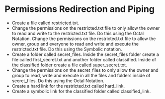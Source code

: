 # Permissions Redirection and Piping

- Create a file called restricted.txt.
- Change the permissions on the restricted.txt file to only allow the owner to read and write to the restricted.txt file. Do this using the Octal Notation.
Change the permissions on the restricted.txt file to allow the owner, group and everyone to read and write and execute the restricted.txt file. Do this using the Symbolic notation.
- Create a folder called secret_files. Inside the secret_files folder create a file called first_secret.txt and another folder called classified. Inside of the classified folder create a file called super_secret.txt.
- Change the permissions on the secret_files to only allow the owner and group to read, write and execute in all the files and folders inside of secret_files. Do this using the Octal Notation.
- Create a hard link for the restricted.txt called hard_link.
- Create a symbolic link for the classified folder called classified_link.